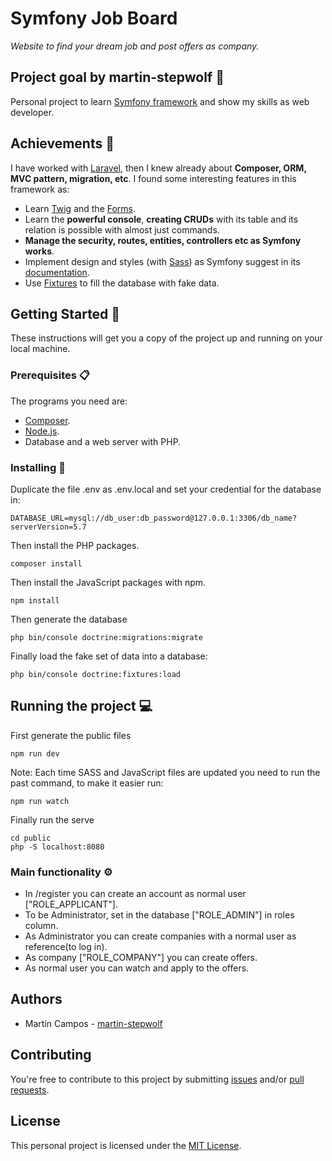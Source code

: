 # Symfony Job Board

_Website to find your dream job and post offers as company._

## Project goal by martin-stepwolf :goal_net:

Personal project to learn [Symfony framework](https://symfony.com/) and show my skills as web developer. 

## Achievements :star2:

I have worked with [Laravel](https://laravel.com/), then I knew already about **Composer, ORM, MVC pattern, migration, etc**.
I found some interesting features in this framework as:

- Learn [Twig](https://twig.symfony.com/) and the [Forms](https://symfony.com/doc/current/forms.html).
- Learn the **powerful console**, **creating CRUDs** with its table and its relation is possible with almost just commands.
- **Manage the security, routes, entities, controllers etc as Symfony works**.
- Implement design and styles (with [Sass](https://sass-lang.com/)) as Symfony suggest in its [documentation](https://symfony.com/doc/current/frontend.html).
- Use [Fixtures](https://symfony.com/doc/current/bundles/DoctrineFixturesBundle/index.html) to fill the database with fake data.

## Getting Started 🚀

These instructions will get you a copy of the project up and running on your local machine.

### Prerequisites 📋

The programs you need are:

-   [Composer](https://getcomposer.org/download/).
-   [Node.js](https://nodejs.org/en/download/).
-   Database and a web server with PHP.

### Installing 🔧

Duplicate the file .env as .env.local and set your credential for the database in:

```
DATABASE_URL=mysql://db_user:db_password@127.0.0.1:3306/db_name?serverVersion=5.7
```

Then install the PHP packages.

```
composer install
```

Then install the JavaScript packages with npm.

```
npm install
```

Then generate the database

```
php bin/console doctrine:migrations:migrate
```

Finally load the fake set of data into a database:

```
php bin/console doctrine:fixtures:load
```

## Running the project :computer:

First generate the public files

```
npm run dev
```

Note: Each time SASS and JavaScript files are updated you need to run the past command, to make it easier run:

```
npm run watch
```

Finally run the serve

```
cd public
php -S localhost:8080
```

### Main functionality ⚙️

- In /register you can create an account as normal user ["ROLE_APPLICANT"].
- To be Administrator, set in the database ["ROLE_ADMIN"] in roles column.
- As Administrator you can create companies with a normal user as reference(to log in).
- As company ["ROLE_COMPANY"] you can create offers.
- As normal user you can watch and apply to the offers.

## Authors

- Martín Campos - [martin-stepwolf](https://github.com/martin-stepwolf)

## Contributing

You're free to contribute to this project by submitting [issues](https://github.com/martin-stepwolf/symfony-job-board/issues) and/or [pull requests](https://github.com/martin-stepwolf/symfony-job-board/pulls).

## License

This personal project is licensed under the [MIT License](https://choosealicense.com/licenses/mit/).
